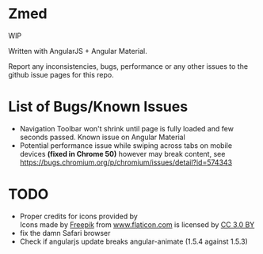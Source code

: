 # Zmed
WIP

Written with AngularJS + Angular Material.

Report any inconsistencies, bugs, performance or any other issues to the github issue pages for this repo.

# List of Bugs/Known Issues

- Navigation Toolbar won't shrink until page is fully loaded and few seconds passed. Known issue on Angular Material
- Potential performance issue while swiping across tabs on mobile devices **(fixed in Chrome 50)** however may break content, see https://bugs.chromium.org/p/chromium/issues/detail?id=574343

# TODO

- Proper credits for icons provided by <div>Icons made by <a href="http://www.freepik.com" title="Freepik">Freepik</a> from <a href="http://www.flaticon.com" title="Flaticon">www.flaticon.com</a> is licensed by <a href="http://creativecommons.org/licenses/by/3.0/" title="Creative Commons BY 3.0" target="_blank">CC 3.0 BY</a></div>
- fix the damn Safari browser
- Check if angularjs update breaks angular-animate (1.5.4 against 1.5.3)
